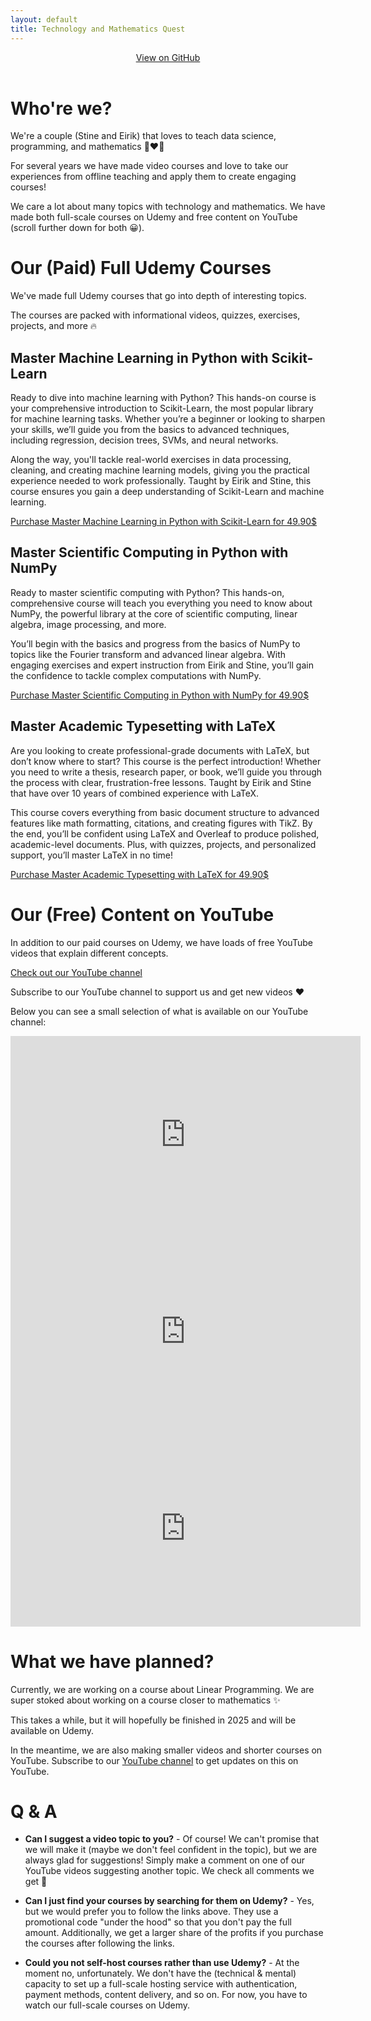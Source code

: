 ```yaml
---
layout: default
title: Technology and Mathematics Quest
---
```


<header class="page-header" role="banner">
        <a href="{{ site.github.repository_url }}" class="btn">View on GitHub</a>
</header>

# Who're we?

We're a couple (Stine and Eirik) that loves to teach data science, programming, and mathematics 👩‍❤️‍👨

For several years we have made video courses and love to take our experiences from offline teaching and apply them to create engaging courses!

We care a lot about many topics with technology and mathematics. We have made both full-scale courses on Udemy and free content on YouTube (scroll further down for both &#128512;).

# Our (Paid) Full Udemy Courses

We've made full Udemy courses that go into depth of interesting topics. 

The courses are packed with informational videos, quizzes, exercises, projects, and more 🔥

## Master Machine Learning in Python with Scikit-Learn

Ready to dive into machine learning with Python? This hands-on course is your comprehensive introduction to Scikit-Learn, the most popular library for machine learning tasks. Whether you’re a beginner or looking to sharpen your skills, we’ll guide you from the basics to advanced techniques, including regression, decision trees, SVMs, and neural networks. 

Along the way, you'll tackle real-world exercises in data processing, cleaning, and creating machine learning models, giving you the practical experience needed to work professionally. Taught by Eirik and Stine, this course ensures you gain a deep understanding of Scikit-Learn and machine learning.

[Purchase Master Machine Learning in Python with Scikit-Learn for 49.90$](https://www.udemy.com/course/master-machine-learning-in-python-with-scikit-learn/?couponCode=NOVEMBER_50_OFFER)

## Master Scientific Computing in Python with NumPy

Ready to master scientific computing with Python? This hands-on, comprehensive course will teach you everything you need to know about NumPy, the powerful library at the core of scientific computing, linear algebra, image processing, and more. 

You’ll begin with the basics and progress from the basics of NumPy to topics like the Fourier transform and advanced linear algebra. With engaging exercises and expert instruction from Eirik and Stine, you’ll gain the confidence to tackle complex computations with NumPy.

[Purchase Master Scientific Computing in Python with NumPy for 49.90$](https://www.udemy.com/course/scientific-computing-with-numpy/?couponCode=NOVEMBER_50_OFFER)

## Master Academic Typesetting with LaTeX

Are you looking to create professional-grade documents with LaTeX, but don’t know where to start? This course is the perfect introduction! Whether you need to write a thesis, research paper, or book, we’ll guide you through the process with clear, frustration-free lessons. Taught by Eirik and Stine that have over 10 years of combined experience with LaTeX. 

This course covers everything from basic document structure to advanced features like math formatting, citations, and creating figures with TikZ. By the end, you’ll be confident using LaTeX and Overleaf to produce polished, academic-level documents. Plus, with quizzes, projects, and personalized support, you’ll master LaTeX in no time!

[Purchase Master Academic Typesetting with LaTeX for 49.90$](https://www.udemy.com/course/mastering-latex/?couponCode=NOVEMBER_50_OFFER)

# Our (Free) Content on YouTube

In addition to our paid courses on Udemy, we have loads of free YouTube videos that explain different concepts.

[Check out our YouTube channel](https://www.youtube.com/@TMQuest)

Subscribe to our YouTube channel to support us and get new videos ❤️

Below you can see a small selection of what is available on our YouTube channel:

<iframe width="560" height="315" src="https://www.youtube.com/embed/0tv6ehKCZJQ?si=t66o9O1glb_MB6zm" title="YouTube video player" frameborder="0" allow="accelerometer; autoplay; clipboard-write; encrypted-media; gyroscope; picture-in-picture; web-share" referrerpolicy="strict-origin-when-cross-origin" allowfullscreen></iframe>

<iframe width="560" height="315" src="https://www.youtube.com/embed/NQj87uFm-_s?si=8ad1zltP6t4yHnJd" title="YouTube video player" frameborder="0" allow="accelerometer; autoplay; clipboard-write; encrypted-media; gyroscope; picture-in-picture; web-share" referrerpolicy="strict-origin-when-cross-origin" allowfullscreen></iframe>

<iframe width="560" height="315" src="https://www.youtube.com/embed/C-ewQzv-QH8?si=rPpSWD3mEFWFCyHZ" title="YouTube video player" frameborder="0" allow="accelerometer; autoplay; clipboard-write; encrypted-media; gyroscope; picture-in-picture; web-share" referrerpolicy="strict-origin-when-cross-origin" allowfullscreen></iframe>

# What we have planned?

Currently, we are working on a course about Linear Programming. We are super stoked about working on a course closer to mathematics ✨

This takes a while, but it will hopefully be finished in 2025 and will be available on Udemy.

In the meantime, we are also making smaller videos and shorter courses on YouTube. Subscribe to our [YouTube channel]((https://www.youtube.com/@TMQuest)) to get updates on this on YouTube. 

# Q & A

*   **Can I suggest a video topic to you?** - Of course! We can't promise that we will make it (maybe we don't feel confident in the topic), but we are always glad for suggestions! Simply make a comment on one of our YouTube videos suggesting another topic. We check all comments we get 🥰

*   **Can I just find your courses by searching for them on Udemy?** - Yes, but we would prefer you to follow the links above. They use a promotional code "under the hood" so that you don't pay the full amount. Additionally, we get a larger share of the profits if you purchase the courses after following the links.

*   **Could you not self-host courses rather than use Udemy?** - At the moment no, unfortunately. We don't have the (technical & mental) capacity to set up a full-scale hosting service with authentication, payment methods, content delivery, and so on. For now, you have to watch our full-scale courses on Udemy.
